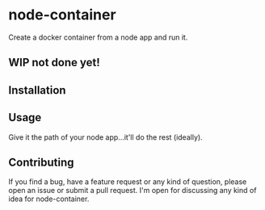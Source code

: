node-container
===
Create a docker container from a node app and run it.

## WIP not done yet!

## Installation

## Usage

Give it the path of your node app...it'll do the rest (ideally).

## Contributing

If you find a bug, have a feature request or any kind of question, please open
an issue or submit a pull request. I'm open for discussing any kind of idea for node-container.
